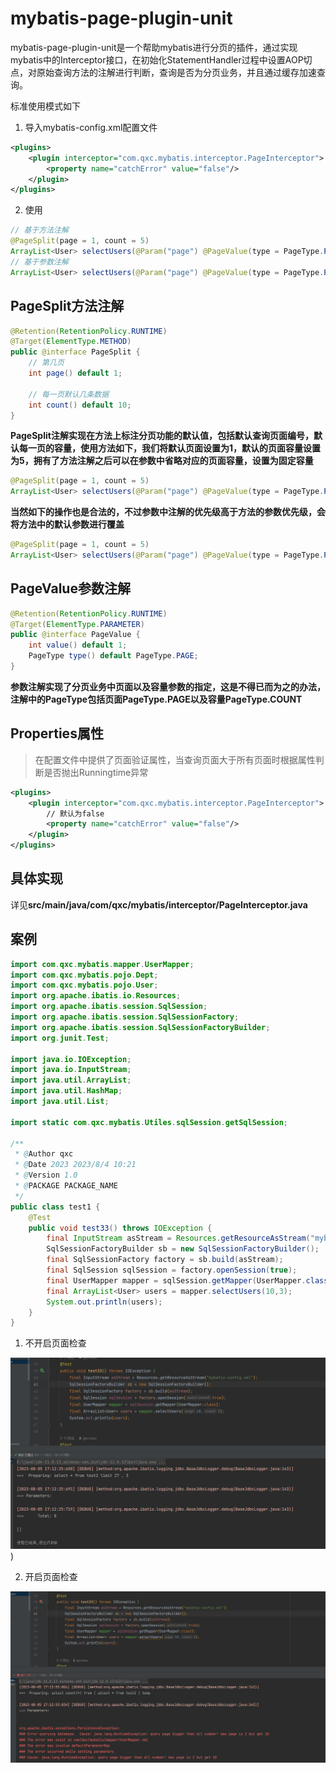 # mybatis-page-plugin-unit

mybatis-page-plugin-unit是一个帮助mybatis进行分页的插件，通过实现mybatis中的Interceptor接口，在初始化StatementHandler过程中设置AOP切点，对原始查询方法的注解进行判断，查询是否为分页业务，并且通过缓存加速查询。

标准使用模式如下

1. 导入mybatis-config.xml配置文件

```xml
<plugins>
    <plugin interceptor="com.qxc.mybatis.interceptor.PageInterceptor">
        <property name="catchError" value="false"/>
    </plugin>
</plugins>
```

2. 使用

```java
// 基于方法注解
@PageSplit(page = 1, count = 5)
ArrayList<User> selectUsers(@Param("page") @PageValue(type = PageType.PAGE) Integer page, @Param("count") @PageValue(type = PageType.COUNT) Integer count);
// 基于参数注解
ArrayList<User> selectUsers(@Param("page") @PageValue(type = PageType.PAGE) Integer page, @Param("count") @PageValue(type = PageType.COUNT) Integer count);
```

## PageSplit方法注解

```java
@Retention(RetentionPolicy.RUNTIME)
@Target(ElementType.METHOD)
public @interface PageSplit {
    // 第几页
    int page() default 1;

    // 每一页默认几条数据
    int count() default 10;
}
```

**PageSplit注解实现在方法上标注分页功能的默认值，包括默认查询页面编号，默认每一页的容量，使用方法如下，我们将默认页面设置为1，默认的页面容量设置为5，拥有了方法注解之后可以在参数中省略对应的页面容量，设置为固定容量**

```java
@PageSplit(page = 1, count = 5)
ArrayList<User> selectUsers(@Param("page") @PageValue(type = PageType.PAGE) Integer page);
```

**当然如下的操作也是合法的，不过参数中注解的优先级高于方法的参数优先级，会将方法中的默认参数进行覆盖**

```java
@PageSplit(page = 1, count = 5)
ArrayList<User> selectUsers(@Param("page") @PageValue(type = PageType.PAGE) Integer page, @Param("count") @PageValue(type = PageType.COUNT) Integer count);
```

## PageValue参数注解

```java
@Retention(RetentionPolicy.RUNTIME)
@Target(ElementType.PARAMETER)
public @interface PageValue {
    int value() default 1;
    PageType type() default PageType.PAGE;
}
```

**参数注解实现了分页业务中页面以及容量参数的指定，这是不得已而为之的办法，注解中的PageType包括页面PageType.PAGE以及容量PageType.COUNT**

## Properties属性

> 在配置文件中提供了页面验证属性，当查询页面大于所有页面时根据属性判断是否抛出Runningtime异常

```xml
<plugins>
    <plugin interceptor="com.qxc.mybatis.interceptor.PageInterceptor">
        // 默认为false
        <property name="catchError" value="false"/>
    </plugin>
</plugins>
```

## 具体实现

详见**src/main/java/com/qxc/mybatis/interceptor/PageInterceptor.java**

## 案例

```java
import com.qxc.mybatis.mapper.UserMapper;
import com.qxc.mybatis.pojo.Dept;
import com.qxc.mybatis.pojo.User;
import org.apache.ibatis.io.Resources;
import org.apache.ibatis.session.SqlSession;
import org.apache.ibatis.session.SqlSessionFactory;
import org.apache.ibatis.session.SqlSessionFactoryBuilder;
import org.junit.Test;

import java.io.IOException;
import java.io.InputStream;
import java.util.ArrayList;
import java.util.HashMap;
import java.util.List;

import static com.qxc.mybatis.Utiles.sqlSession.getSqlSession;

/**
 * @Author qxc
 * @Date 2023 2023/8/4 10:21
 * @Version 1.0
 * @PACKAGE PACKAGE_NAME
 */
public class test1 {
    @Test
    public void test33() throws IOException {
        final InputStream asStream = Resources.getResourceAsStream("mybatis-config.xml");
        SqlSessionFactoryBuilder sb = new SqlSessionFactoryBuilder();
        final SqlSessionFactory factory = sb.build(asStream);
        final SqlSession sqlSession = factory.openSession(true);
        final UserMapper mapper = sqlSession.getMapper(UserMapper.class);
        final ArrayList<User> users = mapper.selectUsers(10,3);
        System.out.println(users);
    }
}
```

1. 不开启页面检查

![image-20230805171244280](https://raw.githubusercontent.com/qxcnwu/mybatis-page-plugin-unit/master/image-20230805171244280.png))

2. 开启页面检查

![image-20230805171402737.png (1564×848) (raw.githubusercontent.com)](https://raw.githubusercontent.com/qxcnwu/mybatis-page-plugin-unit/master/image-20230805171402737.png)
